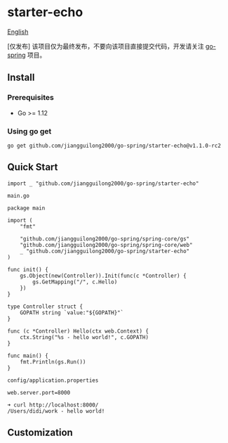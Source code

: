 # starter-echo

[English](README_EN.md)

[仅发布] 该项目仅为最终发布，不要向该项目直接提交代码，开发请关注 [go-spring](https://github.com/jiangguilong2000/go-spring/go-spring) 项目。

## Install

### Prerequisites

- Go >= 1.12

### Using go get

```
go get github.com/jiangguilong2000/go-spring/starter-echo@v1.1.0-rc2 
```

## Quick Start

```
import _ "github.com/jiangguilong2000/go-spring/starter-echo"
```

`main.go`

```
package main

import (
	"fmt"

	"github.com/jiangguilong2000/go-spring/spring-core/gs"
	"github.com/jiangguilong2000/go-spring/spring-core/web"
	_ "github.com/jiangguilong2000/go-spring/starter-echo"
)

func init() {
	gs.Object(new(Controller)).Init(func(c *Controller) {
		gs.GetMapping("/", c.Hello)
	})
}

type Controller struct {
	GOPATH string `value:"${GOPATH}"`
}

func (c *Controller) Hello(ctx web.Context) {
	ctx.String("%s - hello world!", c.GOPATH)
}

func main() {
	fmt.Println(gs.Run())
}
```

`config/application.properties`

```
web.server.port=8000
```

```
➜ curl http://localhost:8000/
/Users/didi/work - hello world!
```

## Customization
